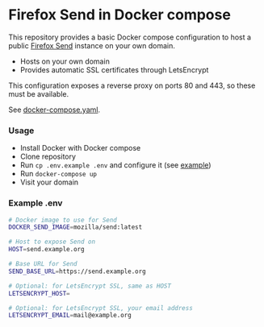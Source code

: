 # Firefox Send in Docker compose
This repository provides a basic Docker compose configuration to host a public
[Firefox Send](https://github.com/mozilla/send) instance on your own domain.

- Hosts on your own domain
- Provides automatic SSL certificates through LetsEncrypt

This configuration exposes a reverse proxy on ports 80 and 443, so these must be
available.

See [docker-compose.yaml](./docker-compose.yaml).

### Usage
- Install Docker with Docker compose
- Clone repository
- Run `cp .env.example .env` and configure it (see [example](#example-env))
- Run `docker-compose up`
- Visit your domain

### Example .env
```bash
# Docker image to use for Send
DOCKER_SEND_IMAGE=mozilla/send:latest

# Host to expose Send on
HOST=send.example.org

# Base URL for Send
SEND_BASE_URL=https://send.example.org

# Optional: for LetsEncrypt SSL, same as HOST
LETSENCRYPT_HOST=

# Optional: for LetsEncrypt SSL, your email address
LETSENCRYPT_EMAIL=mail@example.org
```
